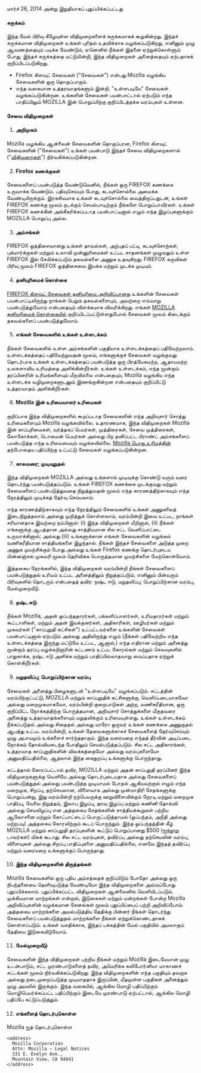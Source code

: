 மார்ச் 26, 2014 அன்று இறுதியாகப் புதுப்பிக்கப்பட்டது

#### சுருக்கம்

இந்த மேல் பிரிவு கீழேயுள்ள விதிமுறைகளைக் சுருக்கமாகக் கூறுகின்றது. இந்தச் சுருக்கமான விதிமுறைகள் உங்கள் புரிதல் உதவிக்காக வழங்கப்படுகிறது, எனினும் முழு ஆவணத்தையும் படிக்க வேண்டும், ஏனெனில் நீங்கள் இதனை ஏற்றுக்கொள்ளும் போது, இந்தச் சுருக்கத்தை மட்டுமின்றி, இந்த விதிமுறைகள் அனைத்தையும் ஏற்பதாகக் குறிப்பிடப்படுகிறது.

- Firefox கிளவுட் சேவைகள் ("சேவைகள்") என்பது Mozilla வழங்கிய சேவைகளின் ஒரு தொகுப்பாகும்.
- எந்த வகையான உத்தரவாதங்களும் இன்றி, "உள்ளபடியே" சேவைகள் வழங்கப்படுகின்றன. உங்களின் சேவைகள் பயன்பாட்டால் ஏற்படும் எந்த பாதிப்பிலும் MOZILLA இன் பொறுப்பிற்கு குறிப்பிடத்தக்க வரம்புகள் உள்ளன.

#### சேவை விதிமுறைகள்

1. #### அறிமுகம்

  Mozilla வழங்கிய ஆன்லைன் சேவைகளின் தொகுப்பான, Firefox கிளவுட் சேவைகளின் ("சேவைகள்") உங்கள் பயன்பாடு இந்தச் சேவை விதிமுறைகளால் ("<u>விதிமுறைகள்</u>") நிர்வகிக்கப்படுகின்றன.

2. #### Firefox கணக்குகள்

  சேவைகளைப் பயன்படுத்த வேண்டுமெனில், நீங்கள் ஒரு FIREFOX கணக்கை உருவாக்க வேண்டும்.  பதிவுசெய்யும் போது, கடவுச்சொல்லை அமைக்க வேண்டியிருக்கும். இரகசியமாக உங்கள் கடவுச்சொல்லை வைத்திருப்பதுடன், உங்கள் FIREFOX கணக்கு மூலம் நடக்கும் செயல்பாடிற்கும் நீங்களே பொறுப்பாவீர்கள். உங்கள் FIREFOX கணக்கின் அங்கீகரிக்கப்படாத பயன்பாட்டினால் எழும் எந்த இழப்புகளுக்கும் MOZILLA பொறுப்பு அல்ல.

3. #### அம்சங்கள்

  FIREFOX ஒத்திசைவானது உங்கள் தாவல்கள், அற்புதப் பட்டி, கடவுச்சொற்கள், புக்மார்க்குகள் மற்றும் உலாவி முன்னுரிமைகள் உட்பட சாதனங்கள் முழுவதும் உள்ள FIREFOX இல் சேமிக்கப்படும் தகவல்களை அணுக உதவுகிறது. FIREFOX கருவிகள் பிரிவு மூலம் FIREFOX ஒத்திசைவை இயக்க மற்றும் முடக்க முடியும்.

4. #### தனியுரிமைக் கொள்கை

  [FIREFOX கிளவுட் சேவைகள் தனியுரிமை அறிவிப்பானது](https://www.mozilla.org/privacy/firefox-cloud/) உங்களின் சேவைகள் பயன்பாட்டிலிருந்து நாங்கள் பெறும் தகவல்களையும், அவற்றை எவ்வாறு பயன்படுத்துவோம் என்பதையும் விளக்கமாக விவரிக்கிறது. எங்கள் [MOZILLA தனியுரிமைக் கொள்கையில்](https://www.mozilla.org/privacy/) குறிப்பிடப்பட்டுள்ளதுபோல் சேவைகள் மூலம் கிடைக்கும் தகவல்களைப் பயன்படுத்துவோம்.

5. #### எங்கள் சேவைகளில் உங்கள் உள்ளடக்கம்

  நீங்கள் சேவைகளில் உள்ள அம்சங்களின் பகுதியாக உள்ளடக்கத்தைப் பதிவேற்றலாம். உள்ளடக்கத்தைப் பதிவேற்றுவதன் மூலம், எங்களுக்குச் சேவைகள் வழங்குவது தொடர்பாக உங்கள் உள்ளடக்கத்தைப் பயன்படுத்த ஒரு பிரத்யேகமற்ற, ஆதாயமற்ற உலகளாவிய உரிமத்தை அளிக்கின்றீர்கள். உங்கள் உள்ளடக்கம், எந்த மூன்றாம் தரப்பினரின் உரிமங்களையும் மீறவில்லை என்பதையும், Mozilla வழங்கிய எந்த உள்ளடக்க வழிமுறைகளுடனும் இணங்குகின்றன என்பதையும் குறிப்பிட்டு உத்தரவாதம் அளிக்கிறீர்கள்.

6. #### Mozilla இன் உரிமையாளர் உரிமைகள்

  குறிப்பாக இந்த விதிமுறைகளில் கூறப்படாத சேவைகளின் எந்த அறிவுசார் சொத்து உரிமைகளையும் Mozilla வழங்கவில்லை. உதாரணமாக, இந்த விதிமுறைகள் Mozilla இன் காப்புரிமைகள், வர்த்தகப் பெயர்கள், முத்திரைகள், சேவை முத்திரைகள், லோகோக்கள், டொமைன் பெயர்கள் அல்லது பிற தனிப்பட்ட பிராண்ட் அம்சங்களைப் பயன்படுத்த எந்த உரிமையையும் வழங்கவில்லை. [Mozilla பொது உரிமத்தின்](https://www.mozilla.org/MPL/) தற்போதைய பதிப்பிற்கு உட்பட்டு சேவைகள் வழங்கப்படுகின்றன.

7. #### காலவரை; முடிவுறுதல்

  இந்த விதிமுறைகள் MOZILLA அல்லது உங்களால் முடிவுக்கு கொண்டு வரும் வரை தொடர்ந்து பயன்படுத்தப்படும். உங்கள் FIREFOX கணக்கை முடக்குவது மற்றும் சேவைகளைப் பயன்படுத்துவதை நிறுத்துவதன் மூலம் எந்த காரணத்திற்காகவும் எந்த நேரத்திலும் முடிக்கத் தேர்வு செய்யலாம்.

  எந்த காரணத்திற்காகவும் எந்த நேரத்திலும் சேவைகளில் உங்கள் அணுகலைத் இடைநிறுத்தலாம் அல்லது முறித்துக் கொள்ளலாம், வரம்பின்றி இவை உட்பட, நாங்கள் சரியானதாக இவற்றை நம்பினால்: (i) இந்த விதிமுறைகள் மீறினால், (ii) நீங்கள் எங்களுக்கு ஆபத்தான அல்லது சாத்தியமான சில சட்ட வெளிப்பாட்டை உருவாக்கினால்; அல்லது (iii) உங்களுக்கான எங்கள் சேவைகளின் வழங்கல் வணிகரீதியான சாத்தியங்களை இழந்தால். நீங்கள் இந்தச் சேவைகளை அடுத்த முறை அணுக முயற்சிக்கும் போது அல்லது உங்கள் Firefox கணக்கு தொடர்புடைய மின்னஞ்சல் முகவரி மூலம் தெரிவிக்க பொருத்தமான முயற்சிகளை மேற்கொள்வோம்.

  இத்தகைய நேரங்களில், இந்த விதிமுறைகள் வரம்பின்றி நீங்கள் சேவைகளைப் பயன்படுத்துதல் உரிமம் உட்பட அனைத்திலும் நிறுத்தப்படும், எனினும் பின்வரும் பிரிவுகளில் தொடரும் என்பதைத் தவிர: நஷ்ட ஈடு, மறுதலிப்பு; பொறுப்பிற்கான வரம்பு, மேல்முறையீடு.

8. #### நஷ்ட ஈடு

  நீங்கள் Mozilla, அதன் ஒப்பந்ததாரர்கள், பங்களிப்பாளர்கள், உரிமதாரர்கள் மற்றும் கூட்டாளிகள், மற்றும் அதன் இயக்குனர்கள், அதிகாரிகள், ஊழியர்கள் மற்றும் முகவர்கள் ("காப்புறுதி கட்சிகள்") உட்பட்டவர்களை உங்களின் சேவைகள் பயன்பாட்டினால் ஏற்படும் அல்லது அதிலிருந்து எழும் (நீங்கள் பதிவேற்றிய எந்த உள்ளடக்கத்தை இருந்து மட்டுமே உட்பட, ஆனால்,) எந்த எதிரான மற்றும் அனைத்து மூன்றாம் தரப்பு வழக்கறிஞரின் கட்டணம் உட்பட கோரல்கள் மற்றும் செலவுகளில் பாதுகாக்க, நஷ்ட ஈடு அளிக்க மற்றும் பாதிப்பில்லாதவாறு வைப்பதாக ஏற்றுக் கொள்கிறீர்கள்.

9. #### மறுதலிப்பு; பொறுப்பிற்கான வரம்பு

  சேவைகள் அனைத்து பிழைகளுடன் "உள்ளபடியே" வழங்கப்படும். சட்டத்தின் வரம்பிற்குட்பட்டு, MOZILLA மற்றும் காப்புறுதிக் கட்சிகளுக்கு, வெளிப்படையாகவோ அல்லது மறைமுகமாகவோ, வரம்பின்றி குறைபாடுகள் அற்ற, வணிகரீதியான, ஒரு குறிப்பிட்ட நோக்கத்திற்கு பொருத்தமான, அறிவுசார் சொத்துக்களை மீறாதவரை அனைத்து உத்தரவாதங்களையும் மறுதலிக்கும் உரிமையுள்ளது. உங்கள் உள்ளடக்கம் நீக்கப்படுதல் அல்லது சிதைதல் அல்லது யாரோ ஒருவர் உங்கள் கணக்கை அணுகுதல் ஆபத்து உட்பட வரம்பின்றி, உங்கள் தேவைகளுக்காகச் சேவைகளைத் தேர்வுசெய்யும் முழு அபாயமும் உங்களைச் சார்ந்ததாகும். இந்த வரையறை எந்தத் தீர்வின் அடிப்படை நோக்கம் தோல்வியடைந்த போதிலும் செயல்படுத்தப்படும். சில சட்ட அதிகாரங்கள், உத்தரவாத காப்புறுதிகளின் விலக்கத்தையோ அல்லது வரம்புகளையோ அனுமதிப்பதில்லை, ஆதலால் இந்த கைதுறப்பு உங்களுக்கு பொருந்தாது.

  சட்டத்தால் கோரப்பட்டால் தவிர, MOZILLA மற்றும் அதன் காப்புறுதி தரப்பினர் இந்த விதிமுறைகளுக்கு வெளியே அல்லது தொடர்புடையதாக அல்லது சேவைகளைப் பயன்படுத்துதல் அல்லது பயன்படுத்த முடியாமல் போதல் ஆகியவற்றால் எழும் எந்த மறைமுக, சிறப்பு, தற்செயலான, விளைவாக அல்லது முன்மாதிரி சேதங்களுக்கு பொறுப்பன்று, இது வரம்பின்றி நற்பெயருக்கு ஊறுவிளைவிக்கும் நேரடி மற்றும் மறைமுக பாதிப்பு, வேலை நிறுத்தம், இலாப இழப்பு, தரவு இழப்பு மற்றும் கணினி தோல்வி அல்லது செயலிழப்பு என அத்தகைய சேதங்களின் சாத்தியக்கூறுகள் பற்றிய ஆலோசனை மற்றும் கோட்பாட்டைப் பொருட்படுத்தாமல் (ஒப்பந்தம், அநீதி அல்லது மற்றபடி) அத்தகைய கோரலிற்கும் கூடப் பொருந்தும். இந்த ஒப்பந்தத்தின் கீழ் MOZILLA மற்றும் காப்புறுதி தரப்புகளின் கூட்டுப் பொறுப்பானது $500 (ஐந்நூறு டாலர்கள்) மிகக் கூடாது. சில சட்ட வரம்புகள், தவிர்ப்பு அல்லது தற்செயலின் வரம்பு, விளைவுகள் அல்லது சிறப்பு பாதிப்புகளை அனுமதிப்பதில்லை, எனவே இந்தத் தவிர்ப்பு மற்றும் வரையறை உங்களுக்குப் பொருந்தாது.

10. #### இந்த விதிமுறைகளின் திருத்தங்கள்

  Mozilla சேவைகளில் ஒரு புதிய அம்சத்தைக் குறிப்பிடும் போதோ அல்லது ஒரு நிபந்தனையை தெளிவுபடுத்த வேண்டியோ இந்த விதிமுறைகளை அவ்வப்போது புதுப்பிக்கலாம். புதுப்பிக்கப்பட்ட விதிமுறைகள் ஆன்லைனில் வெளியிடப்படும். முக்கியமான மாற்றங்கள் என்றால், இடுகைகள் மற்றும் மன்றங்கள் போன்ற Mozilla அறிவிப்புகளின் வழக்கமான சேனல்கள் மூலம் புதுப்பிப்பைப் பற்றி அறிவிப்போம். அத்தகைய மாற்றங்களை அமல்படுத்திய தேதிக்கு பின்னர் நீங்கள் தொடர்ந்து சேவைகளைப் பயன்படுத்துதல் மாற்றங்களை நீங்கள் ஏற்றுக்கொண்டதாகக் கொள்ளப்படும். உங்கள் வசதிக்காக, இந்தப் பக்கத்தின் மேல் பகுதியில் அமலாகும் தேதியை இடுகையிடுவோம்.

11. #### மேல்முறையீடு

  சேவைகளின் இந்த விதிமுறைகள் பற்றிய நீங்கள் மற்றும் Mozilla இடையேயான முழு உடன்பாடும், சட்ட முரண்பாடுகளைத் தவிர, அமெரிக்க கலிபோர்னியா மாகாணச் சட்டங்கள் மூலம் நிர்வகிக்கப்படுகிறது. இந்த விதிமுறைகளின் எந்த பகுதியும் தவறாக அல்லது நடைமுறைப்படுத்த முடியாததாக இருப்பின், மீதமுள்ள பகுதிகள் அனைத்தும் முழு அமலில் இருக்கும். இந்த வகையில், ஆங்கில மொழி பதிப்பிற்கும் மொழிபெயர்க்கப்பட்ட பதிப்பிற்கும் இடையே முரண்பாடு ஏற்பட்டால், ஆங்கில மொழி பதிப்பே கட்டுப்படுத்தும்.

12. #### எங்களைத் தொடர்புகொள்ள

  Mozilla ஐத் தொடர்புகொள்ள

    <address>
      Mozilla Corporation 
      Attn: Mozilla – Legal Notices 
      331 E. Evelyn Ave., 
      Mountain View, CA 94041 
    </address>

